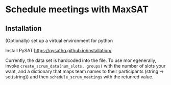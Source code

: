 # Schedule meetings with MaxSAT

## Installation
(Optionally) set up a virtual environment for python

Install PySAT https://pysathq.github.io/installation/

Currently, the data set is hardcoded into the file. 
To use mor egenerally, invoke `create_scrum_data(num_slots, groups)` with the number of slots your want, and a dictionary that maps 
team names to their participants (string -> set(string)) and then `schedule_scrum_meetings` with the retunred value.
